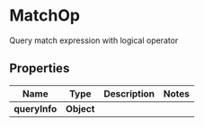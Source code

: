 

# MatchOp

Query match expression with logical operator

## Properties

| Name | Type | Description | Notes |
|------------ | ------------- | ------------- | -------------|
|**queryInfo** | **Object** |  |  |





